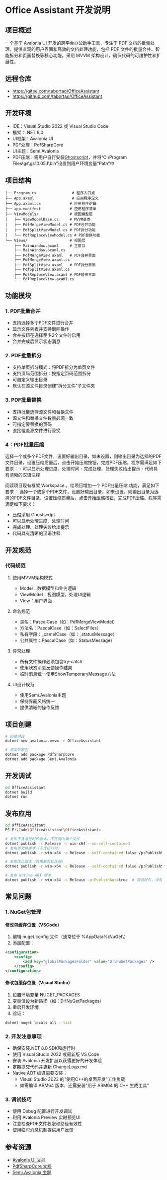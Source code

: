 # Office Assistant 开发说明

## 项目概述
一个基于 Avalonia UI 开发的跨平台办公助手工具，专注于 PDF 文档的批量处理。提供直观的用户界面和高效的文档处理功能，包括 PDF 文件的批量合并、智能拆分和页面替换等核心功能。采用 MVVM 架构设计，确保代码的可维护性和扩展性。

## 远程仓库
- https://gitee.com/tabortao/OfficeAssistant
- https://github.com/tabortao/OfficeAssistant

## 开发环境
- IDE：Visual Studio 2022 或 Visual Studio Code
- 框架：.NET 8.0
- UI框架：Avalonia UI
- PDF处理：PdfSharpCore
- UI主题：Semi.Avalonia
- PDF压缩：需用户自行安装[Ghostscript](https://ghostscript.com/releases/gsdnld.html)，并将“C:\Program Files\gs\gs10.05.1\bin”设置到用户环境变量“Path”中

## 项目结构
```
├── Program.cs                # 程序入口点
├── App.axaml                 # 应用程序定义
├── App.axaml.cs             # 应用程序逻辑
├── app.manifest             # 应用程序清单
├── ViewModels/              # 视图模型层
│   ├── ViewModelBase.cs     # MVVM基类
│   ├── PdfMergeViewModel.cs # PDF合并功能
│   ├── PdfSplitViewModel.cs # PDF拆分功能
│   └── PdfReplaceViewModel.cs # PDF替换功能
└── Views/                   # 视图层
    ├── MainWindow.axaml     # 主窗口
    ├── MainWindow.axaml.cs
    ├── PdfMergeView.axaml   # PDF合并界面
    ├── PdfMergeView.axaml.cs
    ├── PdfSplitView.axaml   # PDF拆分界面
    ├── PdfSplitView.axaml.cs
    ├── PdfReplaceView.axaml # PDF替换界面
    └── PdfReplaceView.axaml.cs
```

## 功能模块

### 1. PDF批量合并
- 支持选择多个PDF文件进行合并
- 显示文件列表并支持删除操作
- 合并按钮在选择至少2个文件时启用
- 合并完成后显示状态消息

### 2. PDF批量拆分
- 支持单页拆分模式：将PDF拆分为单页文件
- 支持页码范围拆分：按指定页码范围拆分
- 可自定义输出目录
- 默认在源文件目录创建"拆分文件"子文件夹

### 3. PDF批量替换
- 支持批量选择源文件和替换文件
- 源文件和替换文件数量必须一致
- 可指定要替换的页码
- 直接覆盖源文件进行替换

### 4：PDF批量压缩
选择一个或多个PDF文件，设置好输出目录，如未设置，则输出目录为选择的PDF文件目录，设置压缩质量后，点击开始压缩按钮，完成PDF压缩。程序需满足如下要求：
    - 可以显示处理进度、处理时间
    - 完成处理、处理失败给出提示
    - 代码具有清晰的汉语注释

阅读项目现有框架 Workspace ，给项目增加一个 PDF批量压缩 功能，满足如下要求：
选择一个或多个PDF文件，设置好输出目录，如未设置，则输出目录为选择的PDF文件目录，设置压缩质量后，点击开始压缩按钮，完成PDF压缩。程序需满足如下要求：
- 压缩采用 Ghostscript
- 可以显示处理进度、处理时间
- 完成处理、处理失败给出提示
- 代码具有清晰的汉语注释

## 开发规范

### 代码规范
1. 使用MVVM架构模式
   - Model：数据模型和业务逻辑
   - ViewModel：视图模型，处理UI逻辑
   - View：用户界面
   
2. 命名规范
   - 类名：PascalCase（如：PdfMergeViewModel）
   - 方法名：PascalCase（如：SelectFiles）
   - 私有字段：_camelCase（如：_statusMessage）
   - 公共属性：PascalCase（如：StatusMessage）

3. 异常处理
   - 所有文件操作必须包含try-catch
   - 使用状态消息反馈操作结果
   - 临时消息统一使用ShowTemporaryMessage方法

4. UI设计规范
   - 使用Semi.Avalonia主题
   - 保持界面风格统一
   - 提供清晰的操作反馈

## 项目创建
```bash
# 创建项目
dotnet new avalonia.mvvm -n OfficeAssistant

# 添加依赖包
dotnet add package PdfSharpCore
dotnet add package Semi.Avalonia
```
## 开发调试
```bash
cd OfficeAssistant
dotnet build
dotnet run
```

## 发布应用
```bash
cd OfficeAssistant
PS F:\Code\OfficeAssistant\OfficeAssistant> 

# 发布不含运行时的版本，不压缩为单个文件
dotnet publish -c Release -r win-x64 --no-self-contained
# 发布单文件版本（不含运行时）
dotnet publish -r win-x64 -c Release --self-contained false /p:PublishSingleFile=true

# 发布优化版本（启用裁剪和压缩）
dotnet publish -r win-x64 -c Release --self-contained false /p:PublishSingleFile=true /p:TrimMode=partial /p:IncludeNativeLibrariesForSelfExtract=true

# 发布 Native AOT 版本
dotnet publish -r win-x64 -c Release -p:PublishAot=true  # 尝试好久，没有AOT编译成功，暂时放弃
```

## 常见问题

### 1. NuGet包管理
#### 修改包缓存位置（VSCode）
1. 编辑 nuget.config 文件（通常位于 %AppData%\NuGet\）
2. 添加配置：
```xml
<configuration>
    <config>
        <add key="globalPackagesFolder" value="D:\NuGetPackages" />
    </config>
</configuration>
```

#### 修改包缓存位置（Visual Studio）
1. 设置环境变量 NUGET_PACKAGES
2. 变量值设为新路径（如：D:\NuGetPackages）
3. 重启开发环境
4. 验证：
```bash
dotnet nuget locals all --list
```

### 2. 开发注意事项
- 确保安装.NET 8.0 SDK和运行时
- 使用 Visual Studio 2022 或最新版 VS Code
- 安装 Avalonia 开发扩展以获得更好的开发体验
- 定期提交代码并更新 ChangeLogs.md
- Native AOT 编译需要安装：
  - Visual Studio 2022 的"使用C++的桌面开发"工作负载
  - 如需编译 ARM64 版本，还需安装"用于 ARM64 的 C++ 生成工具"

### 3. 调试技巧
- 使用 Debug 配置进行开发调试
- 利用 Avalonia Preview 实时预览UI
- 注意检查PDF文件权限和路径有效性
- 使用临时消息机制提供用户反馈

## 参考资源
- [Avalonia UI 文档](https://docs.avaloniaui.net/)
- [PdfSharpCore 文档](https://github.com/ststeiger/PdfSharpCore)
- [Semi.Avalonia 主题](https://github.com/irihitech/Semi.Avalonia)
